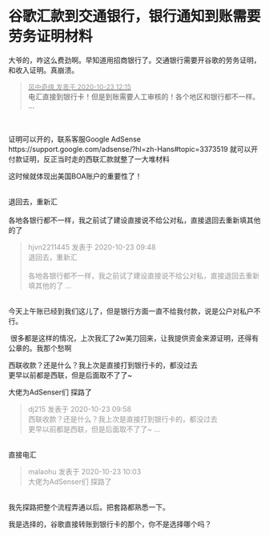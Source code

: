 # 谷歌汇款到交通银行，银行通知到账需要劳务证明材料


大爷的，咋这么费劲啊。早知道用招商银行了。交通银行需要开谷歌的劳务证明，和收入证明。真崩溃。

<div class="quote"><blockquote><font size="2"><a href="https://www.hostloc.com/forum.php?mod=redirect&amp;goto=findpost&amp;pid=9340411&amp;ptid=757482" target="_blank"><font color="#999999">风中奇缘 发表于 2020-10-23 12:15</font></a></font><br />
电汇直接到银行卡！但是到账需要人工审核的！各个地区和银行都不一样。 ...</blockquote></div><br />
<br />
证明可以开的，联系客服Google AdSense https://support.google.com/adsense/?hl=zh-Hans#topic=3373519 就可以开付款证明，反正当时走的西联汇款就整了一大堆材料

这时候就体现出美国BOA账户的重要性了！<br />
<br />
<img src="static/image/smiley/default/lol.gif" smilieid="12" border="0" alt="" /><img src="static/image/smiley/default/lol.gif" smilieid="12" border="0" alt="" /><img src="static/image/smiley/default/lol.gif" smilieid="12" border="0" alt="" />

退回去，重新汇<br />
<br />
各地各银行都不一样，我之前试了建设直接说不给公对私，直接退回去重新填其他的了

<div class="quote"><blockquote><font color="#999999">hjvn2211445 发表于 2020-10-23 09:48</font><br />
<font color="#999999">退回去，重新汇<br />
<br />
各地各银行都不一样，我之前试了建设直接说不给公对私，直接退回去重新填其他的了 ...</font></blockquote></div><br />
今天上午账已经到我们这儿了，但是银行方面一直不给我付款，说是公户对私户不行。

<img src="static/image/smiley/default/lol.gif" smilieid="12" border="0" alt="" /><img src="static/image/smiley/default/lol.gif" smilieid="12" border="0" alt="" /> 很多都是这样的情况，上次我汇了2w美刀回来，让我提供资金来源证明，还得有公章的。我那个愁啊

西联收款？还是什么？我上次是直接打到银行卡的，都没过去<br />
更早以前都是西联，但是后面取不了了~

<img src="static/image/smiley/yct/003.gif" smilieid="50" border="0" alt="" />大佬为AdSenser们 探路了

<div class="quote"><blockquote><font color="#999999">dj215 发表于 2020-10-23 09:58</font><br />
<font color="#999999">西联收款？还是什么？我上次是直接打到银行卡的，都没过去<br />
更早以前都是西联，但是后面取不了了~ ...</font></blockquote></div><br />
直接电汇

<div class="quote"><blockquote><font color="#999999">malaohu 发表于 2020-10-23 10:03</font><br />
<font color="#999999">大佬为AdSenser们 探路了</font></blockquote></div><br />
我先探路把整个流程弄通以后。把套路都熟悉一下。

我是选择的，谷歌直接转账到银行卡的那个，你不是选择哪个吗？
